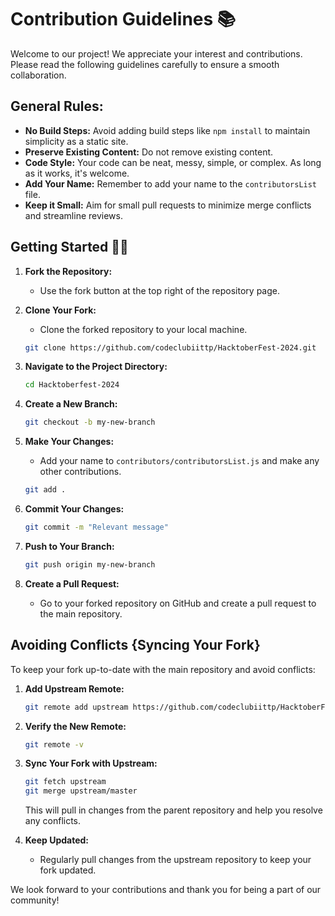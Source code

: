 # Contribution Guidelines 📚

Welcome to our project! We appreciate your interest and contributions. Please read the following guidelines carefully to ensure a smooth collaboration.

## General Rules:


- **No Build Steps:** Avoid adding build steps like `npm install` to maintain simplicity as a static site.
- **Preserve Existing Content:** Do not remove existing content.
- **Code Style:** Your code can be neat, messy, simple, or complex. As long as it works, it's welcome.
- **Add Your Name:** Remember to add your name to the `contributorsList` file.
- **Keep it Small:** Aim for small pull requests to minimize merge conflicts and streamline reviews.

## Getting Started 🤩🤗

1. **Fork the Repository:**
   - Use the fork button at the top right of the repository page.

2. **Clone Your Fork:**
   - Clone the forked repository to your local machine.

   ```bash
   git clone https://github.com/codeclubiittp/HacktoberFest-2024.git
   ```

3. **Navigate to the Project Directory:**

   ```bash
   cd Hacktoberfest-2024
   ```

4. **Create a New Branch:**

   ```bash
   git checkout -b my-new-branch
   ```

5. **Make Your Changes:**
   - Add your name to `contributors/contributorsList.js` and make any other contributions.

   ```bash
   git add .
   ```

6. **Commit Your Changes:**

   ```bash
   git commit -m "Relevant message"
   ```

7. **Push to Your Branch:**

   ```bash
   git push origin my-new-branch
   ```

8. **Create a Pull Request:**
   - Go to your forked repository on GitHub and create a pull request to the main repository.

## Avoiding Conflicts {Syncing Your Fork}

To keep your fork up-to-date with the main repository and avoid conflicts:

1. **Add Upstream Remote:**

   ```bash
   git remote add upstream https://github.com/codeclubiittp/HacktoberFest-2024
   ```

2. **Verify the New Remote:**

   ```bash
   git remote -v
   ```

3. **Sync Your Fork with Upstream:**

   ```bash
   git fetch upstream
   git merge upstream/master
   ```

   This will pull in changes from the parent repository and help you resolve any conflicts.

4. **Keep Updated:**
   - Regularly pull changes from the upstream repository to keep your fork updated.

We look forward to your contributions and thank you for being a part of our community!

